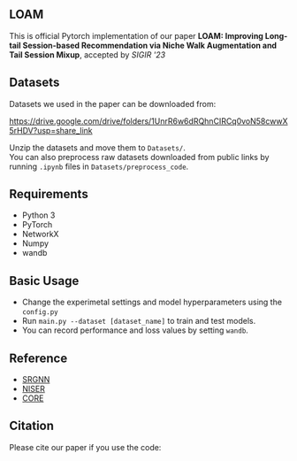 ## LOAM

This is official Pytorch implementation of our paper **LOAM: Improving Long-tail Session-based Recommendation via Niche Walk  Augmentation and Tail Session Mixup**, accepted by *SIGIR '23*


## Datasets

Datasets we used in the paper can be downloaded from:

https://drive.google.com/drive/folders/1UnrR6w6dRQhnCIRCq0voN58cwwX5rHDV?usp=share_link

Unzip the datasets and move them to `Datasets/`. <br>
You can also preprocess raw datasets downloaded from public links by running `.ipynb` files in `Datasets/preprocess_code`.


## Requirements

- Python 3 
- PyTorch
- NetworkX
- Numpy 
- wandb



## Basic Usage

- Change the experimetal settings and model hyperparameters using the `config.py`
- Run `main.py --dataset [dataset_name]` to train and test models.
- You can record performance and loss values by setting `wandb`. 


## Reference
- [SRGNN](https://github.com/CRIPAC-DIG/SR-GNN)
- [NISER](https://github.com/johnny12150/NISER)
- [CORE](https://github.com/RUCAIBox/CORE) 


## Citation
Please cite our paper if you use the code:
```

```

